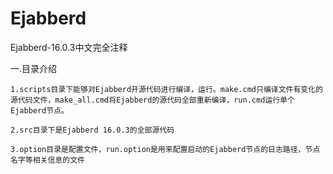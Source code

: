 # EjabberdEjabberd-16.0.3中文完全注释一.目录介绍    1.scripts目录下能够对Ejabberd开源代码进行编译，运行。make.cmd只编译文件有变化的源代码文件，make_all.cmd将Ejabberd的源代码全部重新编译，run.cmd运行单个Ejabberd节点。    2.src目录下是Ejabberd 16.0.3的全部源代码    3.option目录是配置文件，run.option是用来配置启动的Ejabberd节点的日志路径，节点名字等相关信息的文件